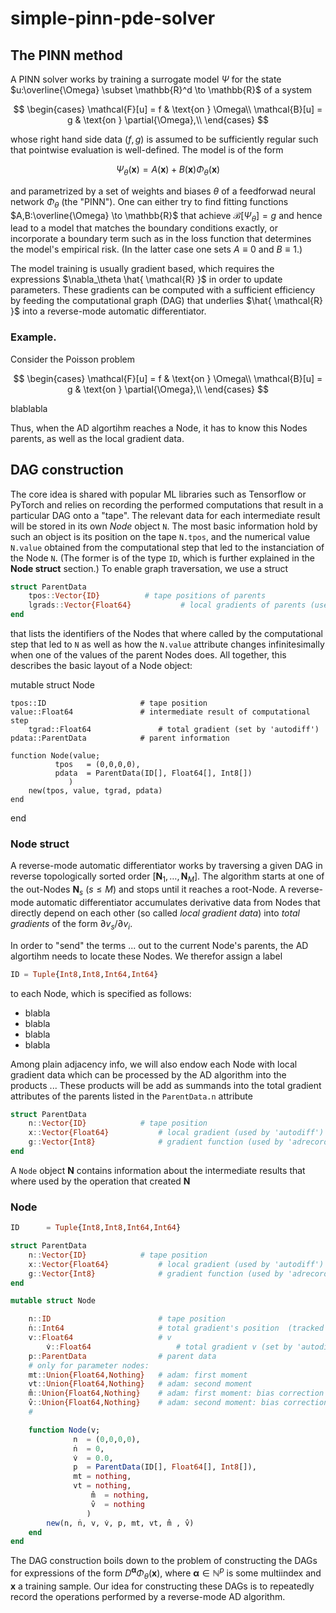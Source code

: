 # simple-pinn-pde-solver

## The PINN method

A PINN solver works by training a surrogate model $\Psi$ for the state $u:\overline{\Omega} \subset \mathbb{R}^d \to \mathbb{R}$ of a system

$$
\begin{cases}
\mathcal{F}[u] = f & \text{on } \Omega\\
\mathcal{B}[u] = g & \text{on } \partial{\Omega},\\
\end{cases}
$$

whose right hand side data $(f,g)$ is assumed to be sufficiently regular such that pointwise evaluation is well-defined. The model is of the form

$$\Psi_{\theta}(\boldsymbol{x}) = A(\boldsymbol{x}) + B(\boldsymbol{x})\Phi_{\theta}(\boldsymbol{x})$$

and parametrized by a set of weights and biases $\theta$ of a feedforwad neural network $\Phi_{\theta}$ (the "PINN"). One can either try to find fitting functions $A,B:\overline{\Omega} \to \mathbb{R}$ that achieve $\mathcal{B}[\Psi_\theta] = g$ and hence lead to a model that matches the boundary conditions exactly, or incorporate a boundary term such as in the loss function that determines the model's empirical risk. (In the latter case one sets $A \equiv 0$ and $B \equiv 1$.) 

The model training is usually gradient based, which requires the expressions $\nabla_\theta \hat{ \mathcal{R} }$ in order to update parameters. These gradients can be computed with a sufficient efficiency by feeding the computational graph (DAG) that underlies $\hat{ \mathcal{R} }$ into a reverse-mode automatic differentiator. 

### Example. 

Consider the Poisson problem

$$
\begin{cases}
\mathcal{F}[u] = f & \text{on } \Omega\\
\mathcal{B}[u] = g & \text{on } \partial{\Omega},\\
\end{cases}
$$

blablabla



Thus, when the AD algortihm reaches a Node, it has to know this Nodes parents, as well as the local gradient data.

## DAG construction

The core idea is shared with popular ML libraries such as Tensorflow or PyTorch and relies on recording the performed computations that result in a particular DAG onto a "tape". The relevant data for each intermediate result will be stored in its own *Node* object `N`. The most basic information hold by such an object is its position on the tape `N.tpos`, and the numerical value `N.value` obtained from the computational step that led to the instanciation of the Node `N`. (The former is of the type `ID`, which is further explained in the **Node struct** section.) To enable graph traversation, we use a struct

```julia
struct ParentData
	tpos::Vector{ID}		  # tape positions of parents
	lgrads::Vector{Float64}           # local gradients of parents (used by 'autodiff')
end
```

that lists the identifiers of the Nodes that where called by the computational step that led to `N` as well as how the `N.value` attribute changes infinitesimally when one of the values of the parent Nodes does. All together, this describes the basic layout of a Node object:

mutable struct Node

	tpos::ID                     # tape position                 
	value::Float64               # intermediate result of computational step
        tgrad::Float64               # total gradient (set by 'autodiff')	
	pdata::ParentData            # parent information

	function Node(value;
		      tpos   = (0,0,0,0),
		      pdata  = ParentData(ID[], Float64[], Int8[])              
	             )
		new(tpos, value, tgrad, pdata)
	end
end




### Node struct

A reverse-mode automatic differentiator works by traversing a given DAG in reverse topologically sorted order $[\boldsymbol{N}_1,\dots,\boldsymbol{N}_M]$. The algorithm starts at one of the out-Nodes $\boldsymbol{N}_s\ (s \leq M)$ and stops until it reaches a root-Node. A reverse-mode automatic differentiator accumulates derivative data from Nodes that directly depend on each other (so called *local gradient data*) into *total gradients* of the form $\partial v_s/\partial v_i$. 

In order to "send" the terms ... out to the current Node's parents, the AD algortihm needs to locate these Nodes. We therefor assign a label 

```julia
ID = Tuple{Int8,Int8,Int64,Int64} 
```

to each Node, which is specified as follows:

* blabla
* blabla
* blabla
* blabla

Among plain adjacency info, we will also endow each Node with local gradient data which can be processed by the AD algorithm into the products ... These products will be add as summands into the total gradient attributes of the parents listed in the `ParentData.n` attribute  

```julia
struct ParentData
	n::Vector{ID}		     # tape position
	x::Vector{Float64}           # local gradient (used by 'autodiff')
	g::Vector{Int8}              # gradient function (used by 'adrecord')
end
```

A `Node` object $\boldsymbol{N}$ contains information about the intermediate results that where used by the operation that created $\boldsymbol{N}$



### Node 

```julia
ID      = Tuple{Int8,Int8,Int64,Int64} 

struct ParentData
	n::Vector{ID}		     # tape position
	x::Vector{Float64}           # local gradient (used by 'autodiff')
	g::Vector{Int8}              # gradient function (used by 'adrecord')
end

mutable struct Node

	n::ID                        # tape position
	ṅ::Int64                     # total gradient's position  (tracked by 'adrecord')                  
	v::Float64                   # v
        v̇::Float64                   # total gradient v (set by 'autodiff')	
	p::ParentData                # parent data
	# only for parameter nodes:
	mt::Union{Float64,Nothing}   # adam: first moment
	vt::Union{Float64,Nothing}   # adam: second moment
	m̂::Union{Float64,Nothing}    # adam: first moment: bias correction
	v̂::Union{Float64,Nothing}    # adam: second moment: bias correction
	#

	function Node(v;
		      n  = (0,0,0,0),
		      ṅ  = 0,
		      v̇  = 0.0,
		      p  = ParentData(ID[], Float64[], Int8[]),      
		      mt = nothing,
		      vt = nothing,
	              m̂  = nothing,
	              v̂  = nothing            
	             )
		new(n, ṅ, v, v̇, p, mt, vt, m̂ , v̂)
	end
end

```

The DAG construction boils down to the problem of constructing the DAGs for expressions of the form $D^{\boldsymbol{\alpha}}\Phi_{\theta}(\boldsymbol{x})$, where $\boldsymbol{\alpha} \in \mathbb{N}^p$ is some multiindex and $\boldsymbol{x}$ a training sample. Our idea for constructing these DAGs is to repeatedly record the operations performed by a reverse-mode AD algorithm.
